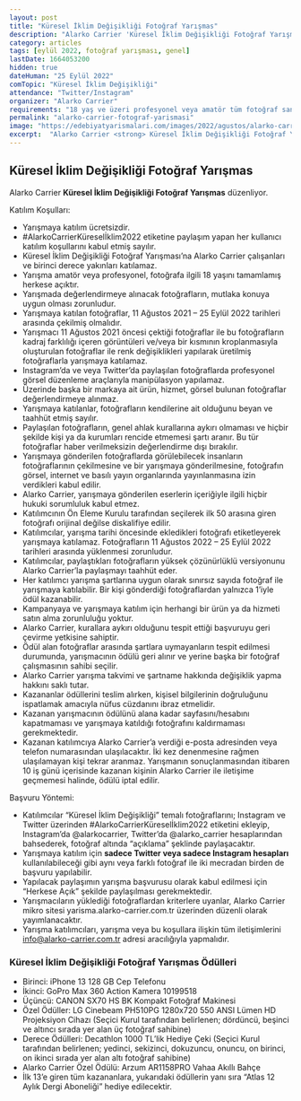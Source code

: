 ```yaml
---
layout: post
title: "Küresel İklim Değişikliği Fotoğraf Yarışmas"
description: "Alarko Carrier 'Küresel İklim Değişikliği Fotoğraf Yarışmas' düzenliyor."
category: articles
tags: [eylül 2022, fotoğraf yarışması, genel]
lastDate: 1664053200
hidden: true
dateHuman: "25 Eylül 2022"
comTopic: "Küresel İklim Değişikliği"
attendance: "Twitter/Instagram"
organizer: "Alarko Carrier"
requirements: "18 yaş ve üzeri profesyonel veya amatör tüm fotoğraf sanatçıları katılabilir."
permalink: "alarko-carrier-fotograf-yarismasi"
image: "https://edebiyatyarismalari.com/images/2022/agustos/alarko-carrier-fotograf-yarismasi.jpg"
excerpt:  "Alarko Carrier <strong> Küresel İklim Değişikliği Fotoğraf Yarışmas </strong> düzenliyor."
---
```


## Küresel İklim Değişikliği Fotoğraf Yarışmas
Alarko Carrier **Küresel İklim Değişikliği Fotoğraf Yarışmas** düzenliyor.  

Katılım Koşulları:
- Yarışmaya katılım ücretsizdir.
- #AlarkoCarrierKüreselİklim2022 etiketine paylaşım yapan her kullanıcı katılım koşullarını kabul etmiş sayılır.
- Küresel İklim Değişikliği Fotoğraf Yarışması’na Alarko Carrier çalışanları ve birinci derece yakınları katılamaz.
- Yarışma amatör veya profesyonel, fotoğrafa ilgili 18 yaşını tamamlamış herkese açıktır.
- Yarışmada değerlendirmeye alınacak fotoğrafların, mutlaka konuya uygun olması zorunludur.
- Yarışmaya katılan fotoğraflar, 11 Ağustos 2021 – 25 Eylül 2022 tarihleri arasında çekilmiş olmalıdır.
- Yarışmacı 11 Ağustos 2021 öncesi çektiği fotoğraflar ile bu fotoğrafların kadraj farklılığı içeren görüntüleri ve/veya bir kısmının kroplanmasıyla oluşturulan fotoğraflar ile renk değişiklikleri yapılarak üretilmiş̧ fotoğraflarla yarışmaya katılamaz.
- Instagram’da ve veya Twitter’da paylaşılan fotoğraflarda profesyonel görsel düzenleme araçlarıyla manipülasyon yapılamaz.
- Üzerinde başka bir markaya ait ürün, hizmet, görsel bulunan fotoğraflar değerlendirmeye alınmaz.
- Yarışmaya katılanlar, fotoğrafların kendilerine ait olduğunu beyan ve taahhüt etmiş sayılır.
- Paylaşılan fotoğrafların, genel ahlak kurallarına aykırı olmaması ve hiçbir şekilde kişi ya da kurumları rencide etmemesi şartı aranır. Bu tür fotoğraflar haber verilmeksizin değerlendirme dışı bırakılır.
- Yarışmaya gönderilen fotoğraflarda görülebilecek insanların fotoğraflarının çekilmesine ve bir yarışmaya gönderilmesine, fotoğrafın görsel, internet ve basılı yayın organlarında yayınlanmasına izin verdikleri kabul edilir.
- Alarko Carrier, yarışmaya gönderilen eserlerin içeriğiyle ilgili hiçbir hukuki sorumluluk kabul etmez.
- Katılımcının Ön Eleme Kurulu tarafından seçilerek ilk 50 arasına giren fotoğrafı orijinal değilse diskalifiye edilir.
- Katılımcılar, yarışma tarihi öncesinde ekledikleri fotoğrafı etiketleyerek yarışmaya katılamaz. Fotoğrafların 11 Ağustos 2022 – 25 Eylül 2022 tarihleri arasında yüklenmesi zorunludur.
- Katılımcılar, paylaştıkları fotoğrafların yüksek çözünürlüklü versiyonunu Alarko Carrier’la paylaşmayı taahhüt eder.
- Her katılımcı yarışma şartlarına uygun olarak sınırsız sayıda fotoğraf ile yarışmaya katılabilir. Bir kişi gönderdiği fotoğraflardan yalnızca 1’iyle ödül kazanabilir.
- Kampanyaya ve yarışmaya katılım için herhangi bir ürün ya da hizmeti satın alma zorunluluğu yoktur.
- Alarko Carrier, kurallara aykırı olduğunu tespit ettiği başvuruyu geri çevirme yetkisine sahiptir.
- Ödül alan fotoğraflar arasında şartlara uymayanların tespit edilmesi durumunda, yarışmacının ödülü geri alınır ve yerine başka bir fotoğraf çalışmasının sahibi seçilir.
- Alarko Carrier yarışma takvimi ve şartname hakkında değişiklik yapma hakkını saklı tutar.
- Kazananlar ödüllerini teslim alırken, kişisel bilgilerinin doğruluğunu ispatlamak amacıyla nüfus cüzdanını ibraz etmelidir.
- Kazanan yarışmacının ödülünü alana kadar sayfasını/hesabını kapatmaması ve yarışmaya katıldığı fotoğrafını kaldırmaması gerekmektedir.
- Kazanan katılımcıya Alarko Carrier’a verdiği e-posta adresinden veya telefon numarasından ulaşılacaktır. İki kez denenmesine rağmen ulaşılamayan kişi tekrar aranmaz. Yarışmanın sonuçlanmasından itibaren 10 iş günü içerisinde kazanan kişinin Alarko Carrier ile iletişime geçmemesi halinde, ödülü iptal edilir.


Başvuru Yöntemi:
- Katılımcılar “Küresel İklim Değişikliği” temalı fotoğraflarını; Instagram ve Twitter üzerinden #AlarkoCarrierKüreselİklim2022 etiketini ekleyip, Instagram’da @alarkocarrier, Twitter’da @alarko_carrier hesaplarından bahsederek, fotoğraf altında “açıklama” şeklinde paylaşacaktır.
- Yarışmaya katılım için **sadece Twitter veya sadece Instagram hesapları** kullanılabileceği gibi aynı veya farklı fotoğraf ile iki mecradan birden de başvuru yapılabilir.
- Yapılacak paylaşımın yarışma başvurusu olarak kabul edilmesi için “Herkese Açık” şekilde paylaşılması gerekmektedir.
- Yarışmacıların yüklediği fotoğraflardan kriterlere uyanlar, Alarko Carrier mikro sitesi yarisma.alarko-carrier.com.tr üzerinden düzenli olarak yayımlanacaktır.
- Yarışma katılımcıları, yarışma veya bu koşullara ilişkin tüm iletişimlerini info@alarko-carrier.com.tr adresi aracılığıyla yapmalıdır.

### Küresel İklim Değişikliği Fotoğraf Yarışmas Ödülleri
- Birinci: iPhone 13 128 GB Cep Telefonu
- İkinci: GoPro Max 360 Action Kamera 10199518
- Üçüncü: CANON SX70 HS BK Kompakt Fotoğraf Makinesi
- Özel Ödüller: LG Cinebeam PH510PG 1280x720 550 ANSI Lümen HD Projeksiyon Cihazı (Seçici Kurul tarafından belirlenen; dördüncü, beşinci ve altıncı sırada yer alan üç fotoğraf sahibine)
- Derece Ödülleri: Decathlon 1000 TL’lik Hediye Çeki (Seçici Kurul tarafından belirlenen; yedinci, sekizinci, dokuzuncu, onuncu, on birinci, on ikinci sırada yer alan altı fotoğraf sahibine)
- Alarko Carrier Özel Ödülü: Arzum AR1158PRO Vahaa Akıllı Bahçe
- İlk 13’e giren tüm kazananlara, yukarıdaki ödüllerin yanı sıra “Atlas 12 Aylık Dergi Aboneliği” hediye edilecektir.